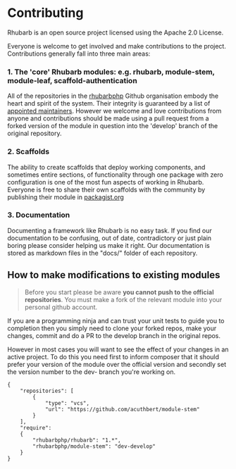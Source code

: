Contributing
============

Rhubarb is an open source project licensed using the Apache 2.0 License.

Everyone is welcome to get involved and make contributions to the project. Contributions
generally fall into three main areas:

### 1. The 'core' Rhubarb modules: e.g. rhubarb, module-stem, module-leaf, scaffold-authentication

All of the repositories in the [rhubarbphp](https://github.com/rhubarbphp) Github organisation embody the heart
and spirit of the system. Their integrity is guaranteed by a list of
[appointed maintainers](https://github.com/orgs/RhubarbPHP/teams). However we welcome and love contributions
from anyone and contributions should be made using a pull request from a forked version of the module in question
into the 'develop' branch of the original repository.

### 2. Scaffolds

The ability to create scaffolds that deploy working components, and sometimes entire sections, of functionality
through one package with zero configuration is one of the most fun aspects of working in Rhubarb. Everyone is
free to share their own scaffolds with the community by publishing their module in [packagist.org](http://packagist.org)

### 3. Documentation

Documenting a framework like Rhubarb is no easy task. If you find our documentation to be confusing, out of date,
contradictory or just plain boring please consider helping us make it right. Our documentation is stored as
markdown files in the "docs/" folder of each repository.

## How to make modifications to existing modules

> Before you start please be aware **you cannot push to the official repositories**. You must make a fork of the relevant
> module into your personal github account.

If you are a programming ninja and can trust your unit tests to guide you to completion then you simply need
to clone your forked repos, make your changes, commit and do a PR to the develop branch in the original repos.

However in most cases you will want to see the effect of your changes in an active project. To do this you need
first to inform composer that it should prefer your version of the module over the official version and secondly
set the version number to the dev- branch you're working on.

``` js,[3,4,5,6,11]
{
    "repositories": [
        {
            "type": "vcs",
            "url": "https://github.com/acuthbert/module-stem"
        }
    ],
    "require":
    {
        "rhubarbphp/rhubarb": "1.*",
        "rhubarbphp/module-stem": "dev-develop"
    }
}

```